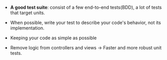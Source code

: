 

- **A good test suite**: consist of a few end-to-end tests(BDD), a lot of tests that target units.

- When possible, write your test to describe your code's behavior, not its implementation.

- Keeping your code as simple as possible 

- Remove logic from controllers and views -> Faster and more robust unit tests.
